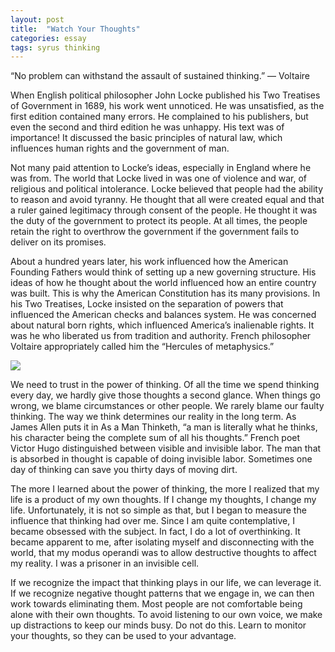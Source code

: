 ```yaml
---
layout: post
title:  "Watch Your Thoughts"
categories: essay
tags: syrus thinking
---
```


“No problem can withstand the assault of sustained thinking.”
— Voltaire

When English political philosopher John Locke published his Two Treatises of Government in 1689, his work went unnoticed. He was unsatisfied, as the first edition contained many errors. He complained to his publishers, but even the second and third edition he was unhappy. His text was of importance! It discussed the basic principles of natural law, which influences human rights and the government of man.

Not many paid attention to Locke’s ideas, especially in England where he was from. The world that Locke lived in was one of violence and war, of religious and political intolerance. Locke believed that people had the ability to reason and avoid tyranny. He thought that all were created equal and that a ruler gained legitimacy through consent of the people. He thought it was the duty of the government to protect its people. At all times, the people retain the right to overthrow the government if the government fails to deliver on its promises.

About a hundred years later, his work influenced how the American Founding Fathers would think of setting up a new governing structure. His ideas of how he thought about the world influenced how an entire country was built. This is why the American Constitution has its many provisions. In his Two Treatises, Locke insisted on the separation of powers that influenced the American checks and balances system. He was concerned about natural born rights, which influenced America’s inalienable rights. It was he who liberated us from tradition and authority. French philosopher Voltaire appropriately called him the “Hercules of metaphysics.”

<img src="http://note.link.com.de/media/watch-thoughts.jpg" />


We need to trust in the power of thinking. Of all the time we spend thinking every day, we hardly give those thoughts a second glance. When things go wrong, we blame circumstances or other people. We rarely blame our faulty thinking. The way we think determines our reality in the long term. As James Allen puts it in As a Man Thinketh, “a man is literally what he thinks, his character being the complete sum of all his thoughts.” French poet Victor Hugo distinguished between visible and invisible labor. The man that is absorbed in thought is capable of doing invisible labor. Sometimes one day of thinking can save you thirty days of moving dirt.

The more I learned about the power of thinking, the more I realized that my life is a product of my own thoughts. If I change my thoughts, I change my life. Unfortunately, it is not so simple as that, but I began to measure the influence that thinking had over me. Since I am quite contemplative, I became obsessed with the subject. In fact, I do a lot of overthinking. It became apparent to me, after isolating myself and disconnecting with the world, that my modus operandi was to allow destructive thoughts to affect my reality. I was a prisoner in an invisible cell.

If we recognize the impact that thinking plays in our life, we can leverage it. If we recognize negative thought patterns that we engage in, we can then work towards eliminating them. Most people are not comfortable being alone with their own thoughts. To avoid listening to our own voice, we make up distractions to keep our minds busy. Do not do this. Learn to monitor your thoughts, so they can be used to your advantage.